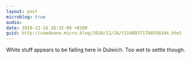 ```yaml
---
layout: post
microblog: true
audio: 
date: 2010-12-16 20:32:08 +0100
guid: http://samdeane.micro.blog/2010/12/16/t15489371788550144.html
---
```

White stuff appears to be falling here in Dulwich. Too wet to settle though.
